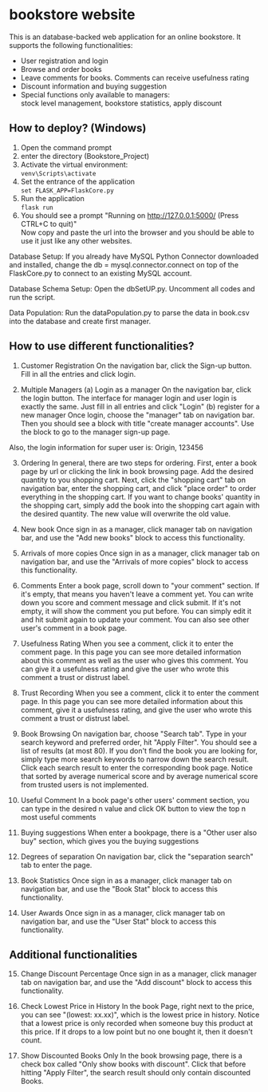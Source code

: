 # bookstore website
This is an database-backed web application for an online bookstore. It supports the following functionalities:
* User registration and login
* Browse and order books
* Leave comments for books. Comments can receive usefulness rating
* Discount information and buying suggestion
* Special functions only available to managers:  
  stock level management, bookstore statistics, apply discount

## How to deploy? (Windows)

1. Open the command prompt
2. enter the directory (Bookstore_Project)
3. Activate the virtual environment:  
` venv\Scripts\activate `
4. Set the entrance of the application  
` set FLASK_APP=FlaskCore.py `
5. Run the application  
` flask run `
6. You should see a prompt "Running on http://127.0.0.1:5000/ (Press CTRL+C to quit)"  
Now copy and paste the url into the browser and you should be able to use it just like
any other websites.

Database Setup:
If you already have MySQL Python Connector downloaded
and installed, change the db = mysql.connector.connect
on top of the FlaskCore.py to connect to an existing
MySQL account.

Database Schema Setup:
Open the dbSetUP.py. Uncomment all codes and run the script. 

Data Population:
Run the dataPopulation.py to parse the data in book.csv
into the database and create first manager. 

## How to use different functionalities?

1. Customer Registration
On the navigation bar, click the Sign-up button. 
Fill in all the entries and click login.

2. Multiple Managers
(a) Login as a manager
On the navigation bar, click the login button.
The interface for manager login and user login
is exactly the same. Just fill in all entries 
and click "Login"
(b) register for a new manager
Once login, choose the "manager" tab on navigation
bar. Then you should see a block with title "create
manager accounts". Use the block to go to the manager
sign-up page.

Also, the login information for super user is:
Origin, 123456

3. Ordering
In general, there are two steps for ordering.
First, enter a book page by url or clicking the
link in book browsing page. Add the desired quantity
to you shopping cart. Next, click the "shopping
cart" tab on navigation bar, enter the shopping cart,
and click "place order" to order everything in the
shopping cart. If you want to change books' quantity 
in the shopping cart, simply add the book
into the shopping cart again with the desired 
quantity. The new value will overwrite the old
value.

4. New book
Once sign in as a manager, click manager tab on
navigation bar, and use the "Add new books" block
to access this functionality.

5. Arrivals of more copies
Once sign in as a manager, click manager tab on
navigation bar, and use the "Arrivals of more copies" block
to access this functionality.

6. Comments
Enter a book page, scroll down to "your comment"
section. If it's empty, that means you haven't leave
a comment yet. You can write down you score and comment
message and click submit. If it's not empty,
it will show the comment you put before. You can simply 
edit it and hit submit again to update your comment.
You can also see other user's comment in a book page.

7. Usefulness Rating
When you see a comment, click it to enter the comment page.
In this page you can see more detailed information about
this comment as well as the user who gives this comment.
You can give it a usefulness rating and give the
user who wrote this comment a trust or distrust label.

8. Trust Recording
When you see a comment, click it to enter the comment page.
In this page you can see more detailed information about
this comment, give it a usefulness rating, and give the
user who wrote this comment a trust or distrust label.

9. Book Browsing
On navigation bar, choose "Search tab". Type in your search
keyword and preferred order, hit "Apply Filter". You should 
see a list of results (at most 80). If you don't find the
book you are looking for, simply type more search keywords
to narrow down the search result. Click each search result
to enter the corresponding book page. Notice that sorted by
average numerical score and by average numerical score from
trusted users is not implemented.

10. Useful Comment
In a book page's other users' comment section, you can
type in the desired n value and click OK button to view
the top n most useful comments

11. Buying suggestions
When enter a bookpage, there is a "Other user also buy"
section, which gives you the buying suggestions

12. Degrees of separation
On navigation bar, click the "separation search"
tab to enter the page.

13. Book Statistics
Once sign in as a manager, click manager tab on
navigation bar, and use the "Book Stat" block
to access this functionality.

14. User Awards
Once sign in as a manager, click manager tab on
navigation bar, and use the "User Stat" block
to access this functionality.

Additional functionalities
---------------------------------------------------

15. Change Discount Percentage
Once sign in as a manager, click manager tab on
navigation bar, and use the "Add discount" block
to access this functionality.

16. Check Lowest Price in History
In the book Page, right next to the price, you
can see "(lowest: xx.xx)", which is the lowest price
in history. Notice that a lowest price is only recorded
when someone buy this product at this price. If it drops
to a low point but no one bought it, then it doesn't
count.

17. Show Discounted Books Only
In the book browsing page, there is a check box called
"Only show books with discount". Click that before
hitting "Apply Filter", the search result should only
contain discounted Books.
